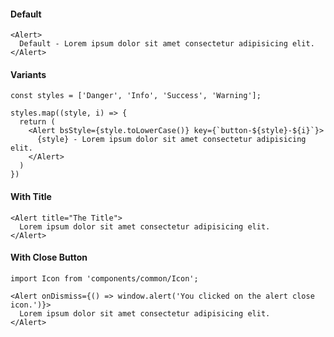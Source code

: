 #### Default

```tsx
<Alert>
  Default - Lorem ipsum dolor sit amet consectetur adipisicing elit.
</Alert>
```

#### Variants

```tsx
const styles = ['Danger', 'Info', 'Success', 'Warning'];

styles.map((style, i) => {
  return (
    <Alert bsStyle={style.toLowerCase()} key={`button-${style}-${i}`}>
      {style} - Lorem ipsum dolor sit amet consectetur adipisicing elit.
    </Alert>
  )
})
```


#### With Title

```tsx
<Alert title="The Title">
  Lorem ipsum dolor sit amet consectetur adipisicing elit.
</Alert>
```

#### With Close Button

```tsx
import Icon from 'components/common/Icon';

<Alert onDismiss={() => window.alert('You clicked on the alert close icon.')}>
  Lorem ipsum dolor sit amet consectetur adipisicing elit.
</Alert>
```
